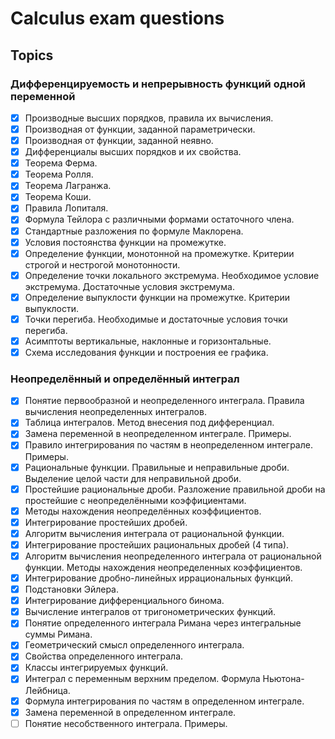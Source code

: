 # Calculus exam questions

## Topics
### Дифференцируемость и непрерывность функций одной переменной
     
 - [X] Производные высших порядков, правила их вычисления. 
 - [X] Производная от функции, заданной параметрически. 
 - [X] Производная от функции, заданной неявно. 
 - [X] Дифференциалы высших порядков и их свойства. 
 - [X] Теорема Ферма. 
 - [X] Теорема Ролля. 
 - [X] Теорема Лагранжа. 
 - [X] Теорема Коши. 
 - [X] Правила Лопиталя. 
 - [X] Формула Тейлора с различными формами остаточного члена. 
 - [X] Стандартные разложения по формуле Маклорена. 
 - [X] Условия постоянства функции на промежутке. 
 - [X] Определение функции, монотонной на промежутке. Критерии строгой и нестрогой монотонности. 
 - [X] Определение точки локального экстремума. Необходимое условие экстремума. Достаточные условия экстремума. 
 - [X] Определение выпуклости функции на промежутке. Критерии выпуклости. 
 - [X] Точки перегиба. Необходимые и достаточные условия точки перегиба. 
 - [X] Асимптоты вертикальные, наклонные и горизонтальные. 
 - [X] Схема исследования функции и построения ее графика.
     
### Неопределённый и определённый интеграл 

 - [X] Понятие первообразной и неопределенного интеграла. Правила вычисления неопределенных интегралов. 
 - [X] Таблица интегралов. Метод внесения под дифференциал. 
 - [X] Замена переменной в неопределенном интеграле. Примеры. 
 - [X] Правило интегрирования по частям в неопределенном интеграле. Примеры. 
 - [X] Рациональные функции. Правильные и неправильные дроби. Выделение целой части для неправильной дроби. 
 - [X] Простейшие рациональные дроби. Разложение правильной дроби на простейшие с неопределёнными коэффициентами. 
 - [X] Методы нахождения неопределённых коэффициентов. 
 - [X] Интегрирование простейших дробей. 
 - [X] Алгоритм вычисления интеграла от рациональной функции. 
 - [X] Интегрирование простейших рациональных дробей (4 типа). 
 - [X] Алгоритм вычисления неопределенного интеграла от рациональной функции. Методы нахождения неопределенных коэффициентов.
 - [X] Интегрирование дробно-линейных иррациональных функций. 
 - [X] Подстановки Эйлера. 
 - [X] Интегрирование дифференциального бинома. 
 - [X] Вычисление интегралов от тригонометрических функций. 
 - [X] Понятие определенного интеграла Римана через интегральные суммы Римана. 
 - [X] Геометрический смысл определенного интеграла. 
 - [X] Свойства определенного интеграла. 
 - [X] Классы интегрируемых функций. 
 - [X] Интеграл с переменным верхним пределом. Формула Ньютона-Лейбница. 
 - [X] Формула интегрирования по частям в определенном интеграле. 
 - [X] Замена переменной в определенном интеграле. 
 - [ ] Понятие несобственного интеграла. Примеры.
